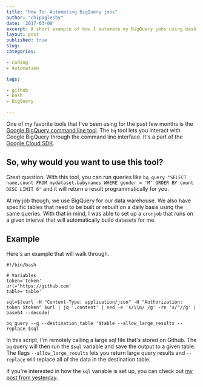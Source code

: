 ```yaml
---
title: "How To: Automating BigQuery jobs"
author: "chipoglesby"
date: '2017-03-08'
excerpt: A short example of how I automate my BigQuery jobs using bash.
layout: post
published: true
slug:
categories:

- Coding
- Automation

tags:

- github
- bash
- BigQuery

---
```


One of my favorite tools that I've been using for the past few months is the 
[Google BigQuery command line tool](https://cloud.google.com/bigquery/bq-command-line-tool).
The `bq` tool lets you interact with Google BigQuery through the command line interface. It's a part of the 
[Google Cloud SDK](https://cloud.google.com/sdk/gcloud/reference/). 

## So, why would you want to use this tool? 

Great question. With this tool, you can run queries like
`bq query "SELECT name,count FROM mydataset.babynames WHERE gender = 'M' ORDER BY count DESC LIMIT 6"`
and it will return a result programmatically for you.

At my job though, we use BigQuery for our data warehouse. We also have specific tables that need to be built
or rebuilt on a daily basis using the same queries. With that in mind, I was able to set up a `cronjob` that runs
on a given interval that will automatically build datasets for me.

## Example
Here's an example that will walk through.

```
#!/bin/bash

# Variables
token='token'
url='https://github.com'
table='table'

sql=$(curl -H "Content-Type: application/json" -H "Authorization: token $token" $url | jq '.content' | sed -e 's/\\n/ /g' -re 's/"//g' | base64 --decode)

bq query --q --destination_table '$table --allow_large_results --replace $sql
```

In this script, I'm remotely calling a large sql file that's stored on Github.
The `bq` query will then run the `$sql` variable and save the output to a given table.
The flags `--allow_large_results` lets you return large query results and
`--replace` will replace all of the data in the destination table.

If you're interested in how the `sql` variable is set up, you can check out
[my post from yesterday](http://www.chipoglesby.com/2017/03/github-and-bash/).
